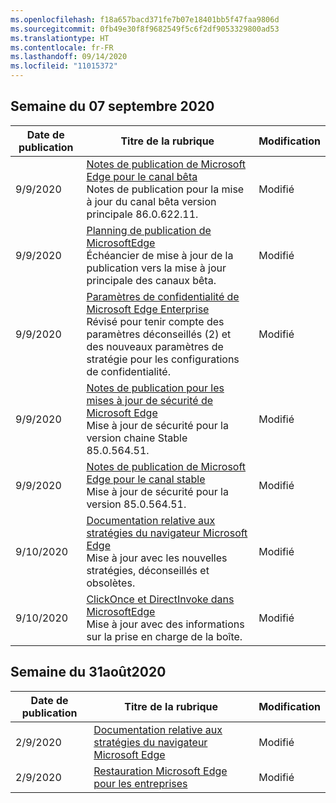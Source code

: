 ```yaml
---
ms.openlocfilehash: f18a657bacd371fe7b07e18401bb5f47faa9806d
ms.sourcegitcommit: 0fb49e30f8f9682549f5c6f2df9053329800ad53
ms.translationtype: HT
ms.contentlocale: fr-FR
ms.lasthandoff: 09/14/2020
ms.locfileid: "11015372"
---
```

<!-- This file is generated automatically each week. Changes made to this file will be overwritten.-->




## Semaine du 07 septembre 2020


| Date de publication |Titre de la rubrique | Modification |
|------|------------|--------|
| 9/9/2020 | [Notes de publication de Microsoft Edge pour le canal bêta](/DeployEdge/microsoft-edge-relnote-beta-channel)<br>Notes de publication pour la mise à jour du canal bêta version principale 86.0.622.11. | Modifié |
| 9/9/2020 | [Planning de publication de MicrosoftEdge](/DeployEdge/microsoft-edge-release-schedule)<br>Échéancier de mise à jour de la publication vers la mise à jour principale des canaux bêta. | Modifié |
| 9/9/2020 | [Paramètres de confidentialité de Microsoft Edge Enterprise](/DeployEdge/microsoft-edge-enterprise-privacy-settings)<br>Révisé pour tenir compte des paramètres déconseillés (2) et des nouveaux paramètres de stratégie pour les configurations de confidentialité. | Modifié |
| 9/9/2020 | [Notes de publication pour les mises à jour de sécurité de Microsoft Edge](/DeployEdge/microsoft-edge-relnotes-security)<br>Mise à jour de sécurité pour la version chaine Stable 85.0.564.51. | Modifié |
| 9/9/2020 | [Notes de publication de Microsoft Edge pour le canal stable](/DeployEdge/microsoft-edge-relnote-stable-channel)<br>Mise à jour de sécurité pour la version 85.0.564.51. | Modifié |
| 9/10/2020 | [Documentation relative aux stratégies du navigateur Microsoft Edge](/DeployEdge/microsoft-edge-policies)<br>Mise à jour avec les nouvelles stratégies, déconseillés et obsolètes. | Modifié |
| 9/10/2020 | [ClickOnce et DirectInvoke dans MicrosoftEdge](/DeployEdge/edge-learn-more-co-di)<br>Mise à jour avec des informations sur la prise en charge de la boîte. | Modifié |


## Semaine du 31août2020


| Date de publication |Titre de la rubrique | Modification |
|------|------------|--------|
| 2/9/2020 | [Documentation relative aux stratégies du navigateur Microsoft Edge](/DeployEdge/microsoft-edge-policies) | Modifié |
| 2/9/2020 | [Restauration Microsoft Edge pour les entreprises](/DeployEdge/edge-learnmore-rollback) | Modifié |